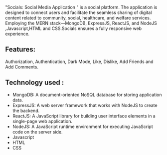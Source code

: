 "Socials: Social Media Application " is a social platform. The application is designed to connect users and facilitate the seamless sharing of digital content related to community, social, healthcare, and welfare services. Employing the MERN stack—MongoDB, ExpressJS, ReactJS, and NodeJS ,Javascript,HTML and CSS.Socials ensures a fully responsive web experience. 

## Features: 
Authorization, Authentication, Dark Mode, Like, Dislike, Add Friends and Add Comments.

## Technology used :
- MongoDB: A document-oriented NoSQL database for storing application data.
- ExpressJS: A web server framework that works with NodeJS to create the backend.
- ReactJS: A JavaScript library for building user interface elements in a single-page web application.
- NodeJS: A JavaScript runtime environment for executing JavaScript code on the server side.
- Javascript
- HTML
- CSS
